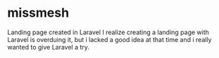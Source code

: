 # missmesh
Landing page created in Laravel
I realize creating a landing page with Laravel is overduing it, but i lacked a good idea at that time and i really wanted to give Laravel a try.

